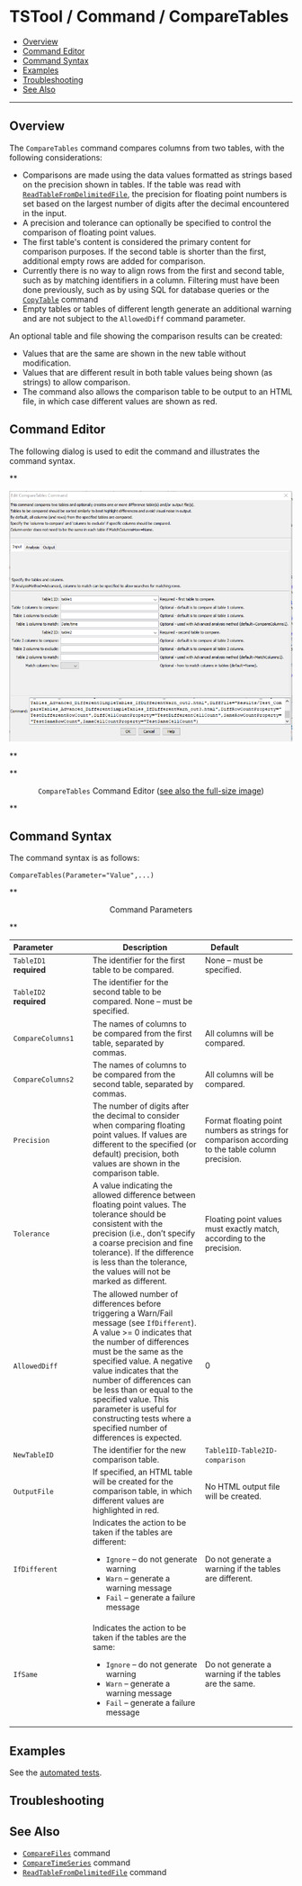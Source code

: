 # TSTool / Command / CompareTables #

* [Overview](#overview)
* [Command Editor](#command-editor)
* [Command Syntax](#command-syntax)
* [Examples](#examples)
* [Troubleshooting](#troubleshooting)
* [See Also](#see-also)

-------------------------

## Overview ##

The `CompareTables` command compares columns from two tables, with the following considerations:

*   Comparisons are made using the data values formatted as strings based on the precision shown in tables.
    If the table was read with [`ReadTableFromDelimitedFile`](../ReadTableFromDelimitedFile/ReadTableFromDelimitedFile.md),
    the precision for floating point numbers is set based on the largest
    number of digits after the decimal encountered in the input.
*   A precision and tolerance can optionally be specified to control the comparison of floating point values.
*   The first table's content is considered the primary content for comparison purposes.
    If the second table is shorter than the first, additional empty rows are added for comparison.
*   Currently there is no way to align rows from the first and second table,
    such as by matching identifiers in a column.
    Filtering must have been done previously, such as by using SQL for database queries or the
    [`CopyTable`](../CopyTable/CopyTable.md) command
*   Empty tables or tables of different length generate an additional warning and are
    not subject to the `AllowedDiff` command parameter.

An optional table and file showing the comparison results can be created:

*   Values that are the same are shown in the new table without modification.
*   Values that are different result in both table values being shown (as strings) to allow comparison.
*   The command also allows the comparison table to be output to an HTML file, in which case different values are shown as red.

## Command Editor ##

The following dialog is used to edit the command and illustrates the command syntax.

**<p style="text-align: center;">
![CompareTables](CompareTables.png)
</p>**

**<p style="text-align: center;">
`CompareTables` Command Editor (<a href="../CompareTables.png">see also the full-size image</a>)
</p>**

## Command Syntax ##

The command syntax is as follows:

```text
CompareTables(Parameter="Value",...)
```
**<p style="text-align: center;">
Command Parameters
</p>**

|**Parameter**&nbsp;&nbsp;&nbsp;&nbsp;&nbsp;&nbsp;&nbsp;&nbsp;&nbsp;&nbsp;&nbsp;&nbsp;&nbsp;&nbsp;&nbsp; | **Description** | **Default**&nbsp;&nbsp;&nbsp;&nbsp;&nbsp;&nbsp;&nbsp;&nbsp;&nbsp;&nbsp;&nbsp;&nbsp;&nbsp;&nbsp;&nbsp;&nbsp;&nbsp;&nbsp;&nbsp;&nbsp;&nbsp; |
|--------------|-----------------|----------------- |
|`TableID1`<br>**required**|The identifier for the first table to be compared.|None – must be specified.|
|`TableID2`<br>**required**|The identifier for the second table to be compared.	None – must be specified.
|`CompareColumns1`|The names of columns to be compared from the first table, separated by commas.|All columns will be compared.|
|`CompareColumns2`|The names of columns to be compared from the second table, separated by commas.|All columns will be compared.|
|`Precision`|The number of digits after the decimal to consider when comparing floating point values. If values are different to the specified (or default) precision, both values are shown in the comparison table.|Format floating point numbers as strings for comparison according to the table column precision.|
|`Tolerance`|A value indicating the allowed difference between floating point values.  The tolerance should be consistent with the precision (i.e., don’t specify a coarse precision and fine tolerance).  If the difference is less than the tolerance, the values will not be marked as different.|Floating point values must exactly match, according to the precision.|
|`AllowedDiff`|The allowed number of differences before triggering a Warn/Fail message (see `IfDifferent`).  A value >= 0 indicates that the number of differences must be the same as the specified value.  A negative value indicates that the number of differences can be less than or equal to the specified value.  This parameter is useful for constructing tests where a specified number of differences is expected.|0|
|`NewTableID`|The identifier for the new comparison table.|`Table1ID-Table2ID-comparison`|
|`OutputFile`|If specified, an HTML table will be created for the comparison table, in which different values are highlighted in red.|No HTML output file will be created.|
|`IfDifferent`|Indicates the action to be taken if the tables are different:<ul><li>`Ignore` – do not generate warning</li><li>`Warn` – generate a warning message</li><li>`Fail` – generate a failure message</li></ul>|Do not generate a warning if the tables are different.|
|`IfSame`|Indicates the action to be taken if the tables are the same:<ul><li>`Ignore` – do not generate warning</li><li>`Warn` – generate a warning message</li><li>`Fail` – generate a failure message</li></ul>|Do not generate a warning if the tables are the same.|

## Examples ##

See the [automated tests](https://github.com/OpenCDSS/cdss-app-tstool-test/tree/master/test/commands/CompareTables).

## Troubleshooting ##

## See Also ##

* [`CompareFiles`](../CompareFiles/CompareFiles.md) command
* [`CompareTimeSeries`](../CompareTimeSeries/CompareTimeSeries.md) command
* [`ReadTableFromDelimitedFile`](../ReadTableFromDelimitedFile/ReadTableFromDelimitedFile.md) command
